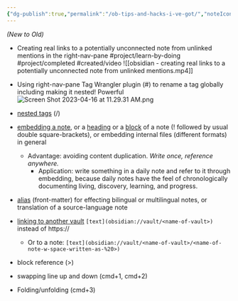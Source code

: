 ```yaml
---
{"dg-publish":true,"permalink":"/ob-tips-and-hacks-i-ve-got/","noteIcon":"2","created":"","updated":""}
---
```


*(New to Old)*

- Creating real links to a potentially unconnected note from unlinked mentions in the right-nav-pane
#project/learn-by-doing 
#project/completed 
#created/video
![[obsidian - creating real links to a potentially unconnected note from unlinked mentions.mp4]]

- Using right-nav-pane Tag Wrangler plugin (#) to rename a tag globally including making it nested! Powerful
![Screen Shot 2023-04-16 at 11.29.31 AM.png](/img/user/_attachments/Screen%20Shot%202023-04-16%20at%2011.29.31%20AM.png)

- [nested tags](https://help.obsidian.md/Editing+and+formatting/Tags#Nested+tags) (/)
- [embedding a note](https://help.obsidian.md/Linking+notes+and+files/Embedding+files), or a [heading](https://help.obsidian.md/Linking+notes+and+files/Internal+links#Link+to+a+heading+in+a+note) or a [block](https://help.obsidian.md/Linking+notes+and+files/Internal+links#Link+to+a+block+in+a+note) of a note (! followed by usual double square-brackets), or embedding internal files (different formats) in general
	- Advantage: avoiding content duplication. *Write once, reference anywhere.*
		- Application: write something in a daily note and refer to it through embedding, because daily notes have the feel of chronologically documenting living, discovery, learning, and progress.
- [alias](https://help.obsidian.md/Linking+notes+and+files/Aliases) (front-matter) for effecting bilingual or multilingual notes, or translation of a source-language note
- [linking to another vault](https://forum.obsidian.md/t/is-there-a-way-to-quickly-link-to-another-vault/20652) `[text](obsidian://vault/<name-of-vault>)` instead of https://
	- Or to a note: `[text](obsidian://vault/<name-of-vault>/<name-of-note-w-space-written-as-%20>)`
- block reference (>)
- swapping line up and down (cmd+1, cmd+2)
- Folding/unfolding (cmd+3)
